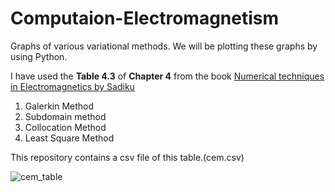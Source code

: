 # Computaion-Electromagnetism
Graphs of various variational methods. We will be plotting these graphs by using Python.

I have used the **Table 4.3** of **Chapter 4** from the book [Numerical techniques in Electromagnetics by Sadiku](http://inis.jinr.ru/sl/Simulation/Sadiku,_Numerical_Techniques_in_Electromagnetics,2001.pdf)
1) Galerkin Method 
2) Subdomain method
3) Collocation Method
4) Least Square Method

This repository contains a csv file of this table.(cem.csv)

![cem_table](https://user-images.githubusercontent.com/31140264/103399326-8da3c600-4b66-11eb-9dea-7cab6f26f479.png)
